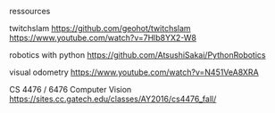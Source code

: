 ressources

twitchslam
https://github.com/geohot/twitchslam
https://www.youtube.com/watch?v=7Hlb8YX2-W8

robotics with python
https://github.com/AtsushiSakai/PythonRobotics

visual odometry
https://www.youtube.com/watch?v=N451VeA8XRA

CS 4476 / 6476 Computer Vision
https://sites.cc.gatech.edu/classes/AY2016/cs4476_fall/